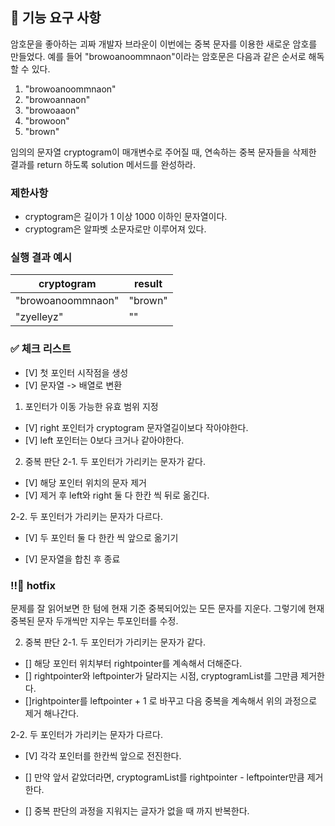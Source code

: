 ## 🚀 기능 요구 사항

암호문을 좋아하는 괴짜 개발자 브라운이 이번에는 중복 문자를 이용한 새로운 암호를 만들었다. 예를 들어 "browoanoommnaon"이라는 암호문은 다음과 같은 순서로 해독할 수 있다.

1. "browoanoommnaon"
2. "browoannaon"
3. "browoaaon"
4. "browoon"
5. "brown"

임의의 문자열 cryptogram이 매개변수로 주어질 때, 연속하는 중복 문자들을 삭제한 결과를 return 하도록 solution 메서드를 완성하라.

### 제한사항

- cryptogram은 길이가 1 이상 1000 이하인 문자열이다.
- cryptogram은 알파벳 소문자로만 이루어져 있다.

### 실행 결과 예시

| cryptogram        | result  |
| ----------------- | ------- |
| "browoanoommnaon" | "brown" |
| "zyelleyz"        | ""      |


### ✅ 체크 리스트

- [V] 첫 포인터 시작점을 생성
- [V] 문자열 -> 배열로 변환

1. 포인터가 이동 가능한 유효 범위 지정
- [V] right 포인터가 cryptogram 문자열길이보다 작아야한다.
- [V] left 포인터는 0보다 크거나 같아야한다.

2. 중복 판단
 2-1. 두 포인터가 가리키는 문자가 같다.
 - [V] 해당 포인터 위치의 문자 제거
 - [V] 제거 후 left와 right 둘 다 한칸 씩 뒤로 옮긴다.

 2-2. 두 포인터가 가리키는 문자가 다르다.
 - [V] 두 포인터 둘 다 한칸 씩 앞으로 옮기기

- [V] 문자열을 합친 후 종료


### !!🚨 hotfix 
문제를 잘 읽어보면 한 텀에 현재 기준 중복되어있는 모든 문자를 지운다.
그렇기에 현재 중복된 문자 두개씩만 지우는 투포인터를 수정.

2. 중복 판단
 2-1. 두 포인터가 가리키는 문자가 같다.
 - [] 해당 포인터 위치부터 rightpointer를 계속해서 더해준다.
 - [] rightpointer와 leftpointer가 달라지는 시점, cryptogramList를 그만큼 제거한다.
 - []rightpointer를 leftpointer + 1 로 바꾸고 다음 중복을 계속해서 위의 과정으로 제거 해나간다.

 2-2. 두 포인터가 가리키는 문자가 다르다.
 - [V] 각각 포인터를 한칸씩 앞으로 전진한다.
 - [] 만약 앞서 같았더라면, cryptogramList를 rightpointer - leftpointer만큼 제거한다.

 - [] 중복 판단의 과정을 지워지는 글자가 없을 때 까지 반복한다.